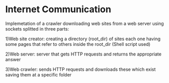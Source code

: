 # Internet Communication


Implemetation of a crawler downloading web sites from a web server using sockets splitted in three parts:

1)Web site creator: creating a directory (root_dir) of sites each one having some pages that refer to others inside the root_dir
(Shell script used)

2)Web server: server that gets HTTP requests and returns the appropriate answer

3)Web crawler: sends HTTP requests and downloads these which exist saving them at a specific folder
